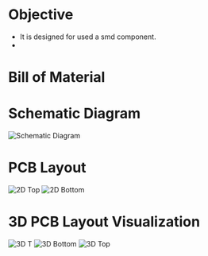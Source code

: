 # Objective
* It is designed for used a smd component.
* 

# Bill of Material 


# Schematic Diagram
![Schematic Diagram](https://user-images.githubusercontent.com/40338644/118956535-500cd180-b97d-11eb-92d9-e76a72f509b6.JPG)

# PCB Layout
![2D Top](https://user-images.githubusercontent.com/40338644/118956560-569b4900-b97d-11eb-8411-bb123a29c404.JPG)
![2D Bottom](https://user-images.githubusercontent.com/40338644/118956576-5a2ed000-b97d-11eb-913a-870edda257c2.JPG)

# 3D PCB Layout Visualization
![3D T](https://user-images.githubusercontent.com/40338644/118956611-631fa180-b97d-11eb-95d0-7113a390a781.JPG)
![3D Bottom](https://user-images.githubusercontent.com/40338644/118956615-64e96500-b97d-11eb-8ef5-6fdd22a47a1f.JPG)
![3D Top](https://user-images.githubusercontent.com/40338644/118956598-5f8c1a80-b97d-11eb-8b16-293f29637bf6.JPG)
